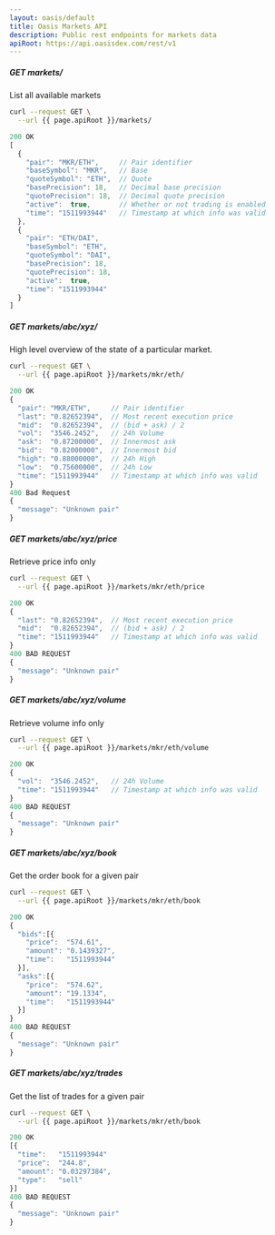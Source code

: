 ```yaml
---
layout: oasis/default
title: Oasis Markets API
description: Public rest endpoints for markets data
apiRoot: https://api.oasisdex.com/rest/v1
---
```


##### GET markets/

List all available markets

```bash
curl --request GET \
  --url {{ page.apiRoot }}/markets/
```

```javascript
200 OK
[
  {
    "pair": "MKR/ETH",     // Pair identifier
    "baseSymbol": "MKR",   // Base
    "quoteSymbol": "ETH",  // Quote
    "basePrecision": 18,   // Decimal base precision
    "quotePrecision": 18,  // Decimal quote precision
    "active":  true,       // Whether or not trading is enabled
    "time": "1511993944"   // Timestamp at which info was valid
  },
  {
    "pair": "ETH/DAI",
    "baseSymbol": "ETH",
    "quoteSymbol": "DAI",
    "basePrecision": 18,
    "quotePrecision": 18,
    "active":  true,
    "time": "1511993944"
  }
]
```

##### GET markets/abc/xyz/

High level overview of the state of a particular market.

```bash
curl --request GET \
  --url {{ page.apiRoot }}/markets/mkr/eth/
```

```javascript
200 OK
{
  "pair": "MKR/ETH",     // Pair identifier
  "last": "0.82652394",  // Most recent execution price
  "mid":  "0.82652394",  // (bid + ask) / 2
  "vol":  "3546.2452",   // 24h Volume
  "ask":  "0.87200000",  // Innermost ask
  "bid":  "0.82000000",  // Innermost bid
  "high": "0.88000000",  // 24h High
  "low":  "0.75600000",  // 24h Low
  "time": "1511993944"   // Timestamp at which info was valid
}
400 Bad Request
{
  "message": "Unknown pair"
}
```

##### GET markets/abc/xyz/price

Retrieve price info only

```bash
curl --request GET \
  --url {{ page.apiRoot }}/markets/mkr/eth/price
```

```javascript
200 OK
{
  "last": "0.82652394",  // Most recent execution price
  "mid":  "0.82652394",  // (bid + ask) / 2
  "time": "1511993944"   // Timestamp at which info was valid
}
400 BAD REQUEST
{
  "message": "Unknown pair"
}
```

##### GET markets/abc/xyz/volume

Retrieve volume info only

```bash
curl --request GET \
  --url {{ page.apiRoot }}/markets/mkr/eth/volume
```

```javascript
200 OK
{
  "vol":  "3546.2452",   // 24h Volume
  "time": "1511993944"   // Timestamp at which info was valid
}
400 BAD REQUEST
{
  "message": "Unknown pair"
}
```

##### GET markets/abc/xyz/book

Get the order book for a given pair

```bash
curl --request GET \
  --url {{ page.apiRoot }}/markets/mkr/eth/book
```

```javascript
200 OK
{
  "bids":[{
    "price":  "574.61",
    "amount": "0.1439327",
    "time":   "1511993944"
  }],
  "asks":[{
    "price":  "574.62",
    "amount": "19.1334",
    "time":   "1511993944"
  }]
}
400 BAD REQUEST
{
  "message": "Unknown pair"
}
```

##### GET markets/abc/xyz/trades

Get the list of trades for a given pair

```bash
curl --request GET \
  --url {{ page.apiRoot }}/markets/mkr/eth/book
```

```javascript
200 OK
[{
  "time":   "1511993944"
  "price":  "244.8",
  "amount": "0.03297384",
  "type":   "sell"
}]
400 BAD REQUEST
{
  "message": "Unknown pair"
}
```
